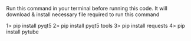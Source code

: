 Run this command in your terminal before running this code.
It will download & install necessary file required to run this command

1> pip install pyqt5
2> pip install pyqt5 tools
3> pip install requests
4> pip install pytube
